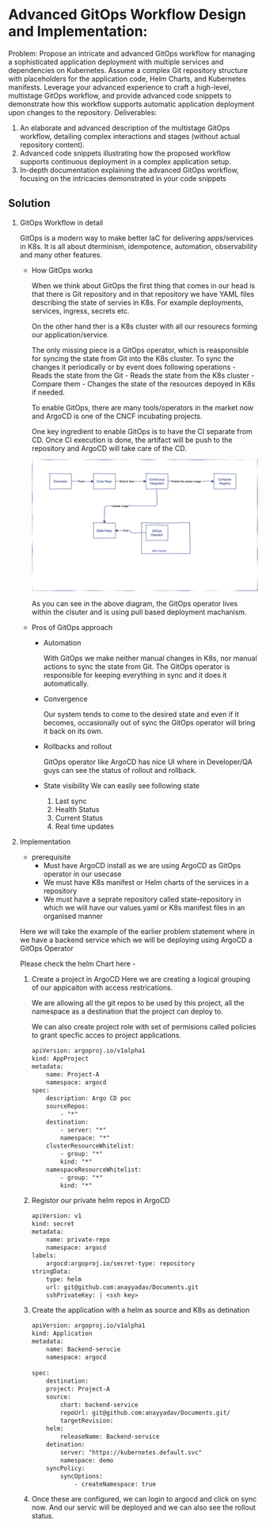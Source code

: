 # Advanced GitOps Workflow Design and Implementation:
Problem: Propose an intricate and advanced GitOps workflow for managing a sophisticated application deployment with multiple services and dependencies on Kubernetes. Assume a complex Git repository structure with placeholders for the application code, Helm Charts, and Kubernetes manifests. Leverage your advanced experience to craft a high-level, multistage GitOps workflow, and provide advanced code snippets to demonstrate how this workflow supports automatic application deployment upon changes to the repository.
Deliverables:
1. An elaborate and advanced description of the multistage GitOps workflow, detailing complex interactions and stages (without actual repository content).
2. Advanced code snippets illustrating how the proposed workflow supports continuous deployment in a complex application setup.
3. In-depth documentation explaining the advanced GitOps workflow, focusing on the intricacies demonstrated in your code snippets

## Solution

1. GitOps Workflow in detail

    GitOps is a modern way to make better IaC for delivering apps/services in K8s. It is all about dterminism, idempotence, automation, observability and many other features.

    * How GitOps works
        
        When we think about GitOps the first thing that comes in our head is that there is Git repository and in that repository we have YAML files describing the state of servies in K8s. For example deployments, services, ingress, secrets etc.

        On the other hand ther is a K8s cluster with all our resourecs forming our application/service.

        The only missing piece is a GitOps operator, which is reasponsible for syncing the state from Git into the K8s cluster. To sync the changes it periodically or by event does following operations
            - Reads the state from the Git 
            - Reads the state from the K8s cluster
            - Compare them
            - Changes the state of the resources depoyed in K8s if needed. 
        
        To enable GitOps, there are many tools/operators in the market now and ArgoCD is one of the CNCF incubating projects.

        One key ingredient to enable GitOps is to have the CI separate from CD. Once CI execution is done, the artifact will be push to the repository and ArgoCD will take care of the CD.

        ![CICD With GitOps](image.png)

        As you can see in the above diagram, the GitOps operator lives within the clsuter and is using pull based deployment machanism.
    
    * Pros of GitOps approach

        - Automation

            With GitOps we make neither manual changes in K8s, nor manual actions to sync the state from Git. The GitOps operator is responsible for keeping everything in sync and it does it automatically.
        - Convergence

            Our system tends to come to the desired state and even if it becomes, occasionally out of sync the GitOps operator will bring it back on its own.
        - Rollbacks and rollout

            GitOps operator like ArgoCD has nice UI where in Developer/QA guys can see the status of rollout and rollback.
        
        - State visibility
            We can easliy see following state
            1. Last sync 
            2. Health Status
            3. Current Status
            4. Real time updates
        
2. Implementation

    * prerequisite
        - Must have ArgoCD install as we are using ArgoCD as GitOps operator in our usecase
        - We must have K8s manifest or Helm charts of the services in a repository
        - We must have a seprate repository called state-repository in which we will have our values.yaml or K8s manifest files in an organised manner

    Here we will take the example of the earlier problem statement where in we have a backend service which we will be deploying using ArgoCD a GitOps Operator

    Please check the helm Chart here - 


    1. Create a project in ArgoCD
        Here we are creating a logical grouping of our appicaiton with access restrications.

        We are allowing all the git repos to be used by this project, all the namespace as a destination that the project can deploy to. 

        We can also create project role with set of permisions called policies to grant specfic acces to project applications. 

        ```console
        apiVersion: argoproj.io/v1alpha1
        kind: AppProject
        metadata: 
            name: Project-A
            namespace: argocd
        spec:
            description: Argo CD poc
            sourceRepos:
                - "*"
            destination:
                - server: "*"
                namespace: "*"
            clusterResourceWhitelist: 
                - group: "*"
                kind: "*"
            namespaceResourceWhitelist: 
                - group: "*"
                kind: "*"

        ``` 

    2. Registor our private helm repos in ArgoCD
        ```console
        apiVersion: v1
        kind: secret
        metadata:
            name: private-repo
            namespace: argocd
        labels:
            argocd:argoproj.io/secret-type: repository
        stringData:
            type: helm 
            url: git@github.com:anayyadav/Documents.git
            sshPrivateKey: | <ssh key>
        ```
    
    3. Create the application with a helm as source and K8s as detination
        ```console
        apiVersion: argoproj.io/v1alpha1
        kind: Application
        metadata:
            name: Backend-servcie
            namespace: argocd

        spec:
            destination: 
            project: Project-A
            source:
                chart: backend-service
                repoUrl: git@github.com:anayyadav/Documents.git/
                targetRevision: 
            helm: 
                releaseName: Backend-service
            detination:
                server: "https://kubernetes.default.svc"
                namespace: demo
            syncPolicy:
                syncOptions:
                    - createNamespace: true

       ```
    4. Once these are configured, we can login to argocd and click on sync now. And our servic will be deployed and we can also see the rollout status.